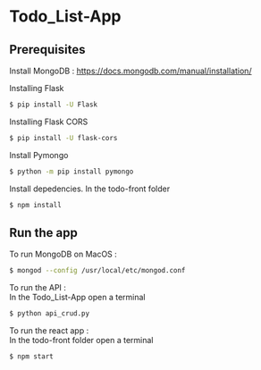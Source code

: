 # Todo_List-App
## Prerequisites

Install MongoDB : https://docs.mongodb.com/manual/installation/

Installing Flask  
```bash
$ pip install -U Flask
```

Installing Flask CORS  
```bash
$ pip install -U flask-cors
```

Install Pymongo    
```bash
$ python -m pip install pymongo  
```

Install depedencies. In the todo-front folder
```bash
$ npm install
```

## Run the app
To run MongoDB on MacOS :  
```bash
$ mongod --config /usr/local/etc/mongod.conf
```

To run the API :  
In the Todo_List-App open a terminal  
```bash
$ python api_crud.py
```

To run the react app :  
In the todo-front folder open a terminal
```bash
$ npm start
```
